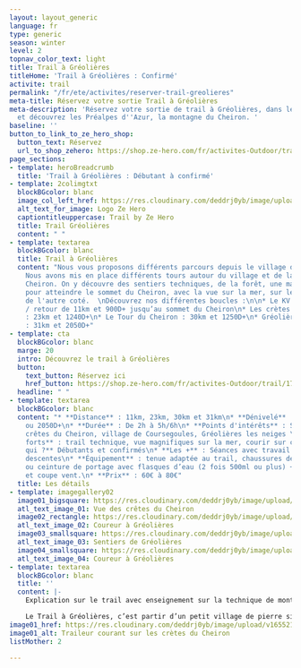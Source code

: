 ```yaml
---
layout: layout_generic
language: fr
type: generic
season: winter
level: 2
topnav_color_text: light
title: Trail à Gréolières
titleHome: 'Trail à Gréolières : Confirmé'
activite: trail
permalink: "/fr/ete/activites/reserver-trail-greolieres"
meta-title: Réservez votre sortie Trail à Gréolières
meta-description: 'Réservez votre sortie de trail à Gréolières, dans les Alpes Maritimes,
  et découvrez les Préalpes d''Azur, la montagne du Cheiron. '
baseline: ''
button_to_link_to_ze_hero_shop:
  button_text: Réservez
  url_to_shop_zehero: https://shop.ze-hero.com/fr/activites-Outdoor/trail/17591-trail-journee-greolieres-esteron-ze-hero-yann-alarcon
page_sections:
- template: heroBreadcrumb
  title: 'Trail à Gréolières : Débutant à confirmé'
- template: 2colimgtxt
  blockBGcolor: blanc
  image_col_left_href: https://res.cloudinary.com/deddrj0yb/image/upload/v1640094644/website/logo/Sur%20fond%20clair/logo-ze-hero-horizontal_4_a3dhvk.png
  alt_text_for_image: Logo Ze Hero
  captiontitleuppercase: Trail by Ze Hero
  title: Trail Gréolières
  content: " "
- template: textarea
  blockBGcolor: blanc
  title: Trail à Gréolières
  content: "Nous vous proposons différents parcours depuis le village de Gréolières.
    Nous avons mis en place différents tours autour du village et de la montagne du
    Cheiron. On y découvre des sentiers techniques, de la forêt, une magnifique crètes
    pour atteindre le sommet du Cheiron, avec la vue sur la mer, sur le Mercantour
    de l'autre coté.  \nDécouvrez nos différentes boucles :\n\n* Le KV : un aller
    / retour de 11km et 900D+ jusqu’au sommet du Cheiron\n* Les crètes du Cheiron
    : 23km et 1240D+\n* Le Tour du Cheiron : 30km et 1250D+\n* Gréolières - Estéron
    : 31km et 2050D+"
- template: cta
  blockBGcolor: blanc
  marge: 20
  intro: Découvrez le trail à Gréolières
  button:
    text_button: Réservez ici
    href_button: https://shop.ze-hero.com/fr/activites-Outdoor/trail/17591-trail-journee-greolieres-esteron-ze-hero-yann-alarcon
  headline: " "
- template: textarea
  blockBGcolor: blanc
  content: "* **Distance** : 11km, 23km, 30km et 31km\n* **Dénivelé** : 900D+, 1200D+
    ou 2050D+\n* **Durée** : De 2h à 5h/6h\n* **Points d'intérêts** : Sommets du Cheiron,
    crêtes du Cheiron, village de Coursegoules, Gréolières les neiges \n* **Points
    forts** : trail technique, vue magnifiques sur la mer, courir sur crêtes\n* **Pour
    qui ?** Débutants et confirmés\n* **Les +** : Séances avec travail en côtes -
    descentes\n* **Équipement** : tenue adaptée au trail, chaussures de trail, sac
    ou ceinture de portage avec flasques d’eau (2 fois 500ml ou plus) + réserve alimentaire
    et coupe vent.\n* **Prix** : 60€ à 80€"
  title: Les détails
- template: imagegallery02
  image01_bigsquare: https://res.cloudinary.com/deddrj0yb/image/upload/v1659957806/website/By%20Ze%20Hero%20Activity/IMG_20200723_143721.jpg
  atl_text_image_01: Vue des crêtes du Cheiron
  image02_rectangle: https://res.cloudinary.com/deddrj0yb/image/upload/v1654852126/website/By%20Ze%20Hero%20Activity/IMG_20200723_153328_1.jpg
  atl_text_image_02: Coureur à Gréolières
  image03_smallsquare: https://res.cloudinary.com/deddrj0yb/image/upload/v1659957805/website/By%20Ze%20Hero%20Activity/IMG20210428113047.jpg
  atl_text_image_03: Sentiers de Gréolières
  image04_smallsquare: https://res.cloudinary.com/deddrj0yb/image/upload/v1653904846/website/By%20Ze%20Hero%20Activity/IMG_20200723_153725.jpg
  atl_text_image_04: Coureur à Gréolières
- template: textarea
  blockBGcolor: blanc
  title: ''
  content: |-
    Explication sur le trail avec enseignement sur la technique de montée avec ou sans bâtons, sur la descente de descente et sur les différents entraînements en trail tel que le fractionner. Sortie basée sur l’endurance avec jeu ludique d’entraînement durant la séance

    Le Trail à Gréolières, c’est partir d’un petit village de pierre situé plein Sud, au pied de la montagne du Cherion avec son sommet culminant à 1778m d’altitude. C’est parcourir une magnifique crête au-dessus de Gréolières les Neiges situé sur la face Nord tout en voyant la mer au loin ainsi que le Mercantour. Partez fouler les sentiers aux odeurs de lavande et de thym, sur le sommet des Préalpes d’azur. Tout proche de Nice, dans les hauteurs et dans l'arrières pays niçois, on découvre une nature sauvage, préservé. Derrière la montagne du Cheiron se trouve la station de ski " Gréolières les neiges".
image01_href: https://res.cloudinary.com/deddrj0yb/image/upload/v1655216730/website/summer/IMG_20200723_153002.jpg
image01_alt: Traileur courant sur les crètes du Cheiron
listMother: 2

---
```

